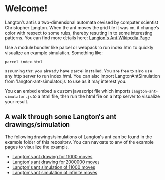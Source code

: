 # Welcome!

Langton’s ant is a two-dimensional automata devised by computer scientist Christopher
Langton. When the ant moves the grid tile it was on, it change’s color with respect to some rules, thereby resulting in to some interesting patterns. You can find more details here:
[Langton's Ant Wikipedia Page][langton-ant]

Use a module bundler like parcel or webpack to run index.html to quickly visualize an example simulation.
Something like:

```shell
parcel index.html
```
assuming that you already have parcel installed.
You are free to also use any http server to run index.html.
You can also import LangtonAntSimulation from 'langton-ant-simulator.js' to use as it may interest you.

You can embed embed a custom javascript file which imports `langton-ant-simulator.js` to a html file, then run the html file on a http server to visualize your result.

## A walk through some Langton's ant drawings/simulation

The following drawings/simulations of Langton's ant can be found in the example folder of this repository.
You can navigate to any of the example pages to visualize the example.
- [Langton's ant drawing for 11000 moves][langton-ant-11000-draws]
- [Langton's ant drawing for 2000000 moves][langton-ant-2000000-draws]
- [Langton's ant simulation of 11000 moves][langton-ant-11000-simulations]
- [Langton's ant simulation of infinite moves][langton-ant-infinite-simulations]

[langton-ant]: https://en.wikipedia.org/wiki/Langton's_ant
[langton-ant-11000-draws]: https://langton-ant.nwafor.org/examples/langton-ant-11000-draws
[langton-ant-2000000-draws]: https://langton-ant.nwafor.org/examples/langton-ant-2000000-draws
[langton-ant-11000-simulations]: https://langton-ant.nwafor.org/examples/langton-ant-11000-simulations
[langton-ant-infinite-simulations]: https://langton-ant.nwafor.org/examples/langton-ant-infinite-simulations